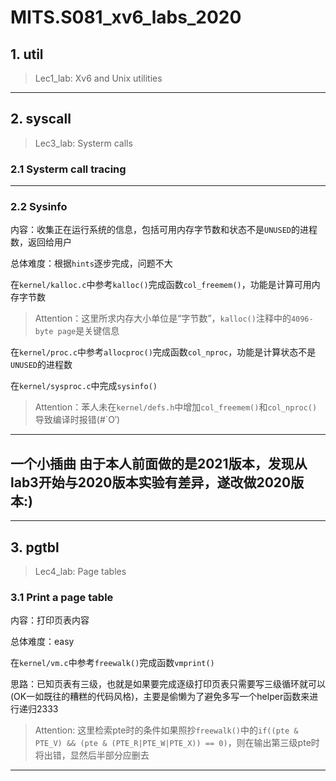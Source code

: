 # MITS.S081_xv6_labs_2020
## 1. util
> Lec1_lab: Xv6 and Unix utilities
***
## 2. syscall
> Lec3_lab: Systerm calls
### 2.1 Systerm call tracing
***
### 2.2 Sysinfo
内容：收集正在运行系统的信息，包括可用内存字节数和状态不是`UNUSED`的进程数，返回给用户  

总体难度：根据`hints`逐步完成，问题不大  

在`kernel/kalloc.c`中参考`kalloc()`完成函数`col_freemem()`，功能是计算可用内存字节数  
> Attention：这里所求内存大小单位是“字节数”，`kalloc()`注释中的`4096-byte page`是关键信息

在`kernel/proc.c`中参考`allocproc()`完成函数`col_nproc`，功能是计算状态不是`UNUSED`的进程数  

在`kernel/sysproc.c`中完成`sysinfo()`  
> Attention：苯人未在`kernel/defs.h`中增加`col_freemem()`和`col_nproc()`导致编译时报错(#`O′)
***
## 一个小插曲 由于本人前面做的是2021版本，发现从lab3开始与2020版本实验有差异，遂改做2020版本:)
***
## 3. pgtbl
> Lec4_lab: Page tables
### 3.1 Print a page table
内容：打印页表内容  

总体难度：easy  

在`kernel/vm.c`中参考`freewalk()`完成函数`vmprint()`  

思路：已知页表有三级，也就是如果要完成逐级打印页表只需要写三级循环就可以(OK一如既往的糟糕的代码风格)，主要是偷懒为了避免多写一个helper函数来进行递归2333
>Attention: 这里检索pte时的条件如果照抄`freewalk()`中的`if((pte & PTE_V) && (pte & (PTE_R|PTE_W|PTE_X)) == 0)`，则在输出第三级pte时将出错，显然后半部分应删去
***
